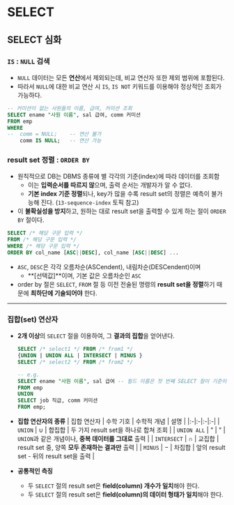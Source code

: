 # SELECT

## SELECT 심화

### `IS` : `NULL` 검색

- `NULL` 데이터는 모든 **연산**에서 제외되는데, 비교 연산자 또한 제외 범위에 포함된다.
- 따라서 `NULL`에 대한 비교 연산 시 `IS`, `IS NOT` 키워드를 이용해야 정상적인 조회가 가능하다.

```sql
-- 커미션이 없는 사원들의 이름, 급여, 커미션 조회
SELECT ename "사원 이름", sal 급여, comm 커미션
FROM emp
WHERE
--  comm = NULL;    -- 연산 불가
    comm IS NULL;   -- 연산 가능
```

### result set 정렬 : `ORDER BY`

- 원칙적으로 DB는 DBMS 종류에 별 각각의 기준(index)에 따라 데이터를 조회함
  - 이는 **입력순서를 따르지 않**으며, 출력 순서는 개발자가 알 수 없다.
  - **기본 index 기준 정렬**되나, key가 많을 수록 result set의 정렬은 예측이 불가능해 진다. (`13-sequence-index` 토픽 참고)
- 이 **불확실성을 방지**하고, 원하는 대로 result set을 출력할 수 있게 하는 절이 `ORDER BY` 절이다.

```sql
SELECT /* 해당 구문 입력 */
FROM /* 해당 구문 입력 */
WHERE /* 해당 구문 입력 */
ORDER BY col_name [ASC||DESC], col_name [ASC||DESC] ...
```

- `ASC`, `DESC`은 각각 오름차순(ASCendent), 내림차순(DESCendent)이며
  - **\[선택값\]**이며, 기본 값은 오름차순인 `ASC`
- order by 절은 `SELECT`, `FROM` 절 등 이전 전술된 명령의 **result set을 정렬**하기 때문에 **최하단에 기술되어야** 한다.

---

### 집합(set) 연산자

- **2개 이상**의 `SELECT` 절을 이용하여, 그 **결과의 집합**을 얻어낸다.

  ```sql
  SELECT /* select1 */ FROM /* from1 */
  {UNION | UNION ALL | INTERSECT | MINUS }
  SELECT /* select2 */ FROM /* from2 */

  -- e.g.
  SELECT ename "사원 이름", sal 급여 -- 필드 이름은 첫 번째 SELECT 절이 기준이 된다.
  FROM emp
  UNION
  SELECT job 직급, comm 커미션
  FROM emp;
  ```

- **집합 연산자의 종류**
  | 집합 연산자 | 수학 기호 | 수학적 개념 | 설명 |
  |:-|:-|:-|:-|
  | `UNION` | $\cup$ | 합집합 | 두 가지 result set을 하나로 합쳐 조회 |
  | `UNION ALL` | " | " | `UNION`과 같은 개념이나, **중복 데이터를 그대로** 출력 |
  | `INTERSECT` | $\cap$ | 교집합 | result set 중, 양쪽 **모두 존재하는 결과만** 출력 |
  | `MINUS` | $-$ | 차집합 | 앞의 result set - 뒤의 result set을 출력 |

- **공통적인 측징**
  - 두 `SELECT` 절의 result set은 **field(column) 개수가 일치**해야 한다.
  - 두 `SELECT` 절의 result set은 **field(column)의 데이터 형태가 일치**해야 한다.
